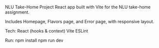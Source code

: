 NLU Take-Home Project
React app built with Vite for the NLU take-home assignment.

Includes Homepage, Flavors page, and Error page, with responsive layout.

Tech:
React (hooks & context)
Vite
ESLint


Run:
npm install
npm run dev